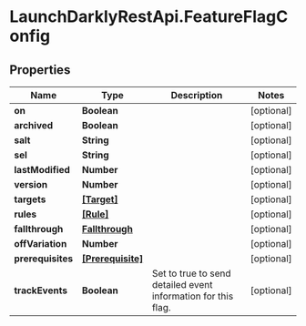# LaunchDarklyRestApi.FeatureFlagConfig

## Properties
Name | Type | Description | Notes
------------ | ------------- | ------------- | -------------
**on** | **Boolean** |  | [optional] 
**archived** | **Boolean** |  | [optional] 
**salt** | **String** |  | [optional] 
**sel** | **String** |  | [optional] 
**lastModified** | **Number** |  | [optional] 
**version** | **Number** |  | [optional] 
**targets** | [**[Target]**](Target.md) |  | [optional] 
**rules** | [**[Rule]**](Rule.md) |  | [optional] 
**fallthrough** | [**Fallthrough**](Fallthrough.md) |  | [optional] 
**offVariation** | **Number** |  | [optional] 
**prerequisites** | [**[Prerequisite]**](Prerequisite.md) |  | [optional] 
**trackEvents** | **Boolean** | Set to true to send detailed event information for this flag. | [optional] 



